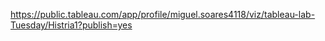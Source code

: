 https://public.tableau.com/app/profile/miguel.soares4118/viz/tableau-lab-Tuesday/Histria1?publish=yes